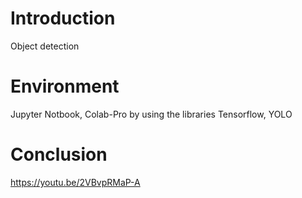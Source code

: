 # Introduction
Object detection

# Environment
Jupyter Notbook, Colab-Pro by using the libraries Tensorflow, YOLO

# Conclusion
https://youtu.be/2VBvpRMaP-A
